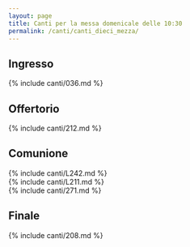 ```yaml
---
layout: page
title: Canti per la messa domenicale delle 10:30
permalink: /canti/canti_dieci_mezza/
---
```


## Ingresso
{% include canti/036.md %}   

## Offertorio
{% include canti/212.md %}   

## Comunione   
{% include canti/L242.md %}   
{% include canti/L211.md %}   
{% include canti/271.md %}   

## Finale
{% include canti/208.md %}   
